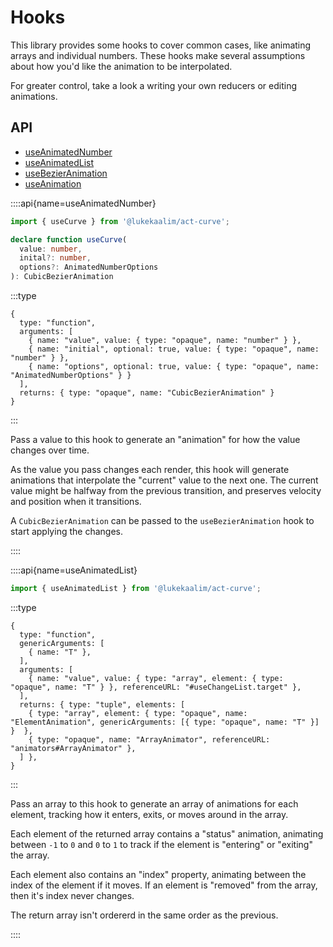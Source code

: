 # Hooks

This library provides some hooks to cover common cases, like animating arrays and
individual numbers. These hooks make several assumptions about how you'd like the animation
to be interpolated.

For greater control, take a look a writing your own reducers or editing animations.

## API
- [useAnimatedNumber](#useAnimatedNumber)
- [useAnimatedList](#useAnimatedList)
- [useBezierAnimation](#useBezierAnimation)
- [useAnimation](#useAnimation)

::::api{name=useAnimatedNumber}
```ts
import { useCurve } from '@lukekaalim/act-curve';

declare function useCurve(
  value: number,
  inital?: number,
  options?: AnimatedNumberOptions
): CubicBezierAnimation
```

:::type
```
{
  type: "function",
  arguments: [
    { name: "value", value: { type: "opaque", name: "number" } },
    { name: "initial", optional: true, value: { type: "opaque", name: "number" } },
    { name: "options", optional: true, value: { type: "opaque", name: "AnimatedNumberOptions" } }
  ],
  returns: { type: "opaque", name: "CubicBezierAnimation" }
}
```
:::

Pass a value to this hook to generate an "animation" for how the value changes over time.

As the value you pass changes each render, this hook will generate animations that interpolate the
"current" value to the next one. The current value might be halfway from the previous transition, and
preserves velocity and position when it transitions.

A `CubicBezierAnimation` can be passed to the `useBezierAnimation` hook to start applying the changes.

::::

::::api{name=useAnimatedList}

```js
import { useAnimatedList } from '@lukekaalim/act-curve';
```

:::type
```
{
  type: "function",
  genericArguments: [
    { name: "T" },
  ],
  arguments: [
    { name: "value", value: { type: "array", element: { type: "opaque", name: "T" } }, referenceURL: "#useChangeList.target" },
  ],
  returns: { type: "tuple", elements: [
    { type: "array", element: { type: "opaque", name: "ElementAnimation", genericArguments: [{ type: "opaque", name: "T" }] }  },
    { type: "opaque", name: "ArrayAnimator", referenceURL: "animators#ArrayAnimator" },
  ] },
}
```
:::

Pass an array to this hook to generate an array of animations for each element, tracking how it enters, exits, or moves around in the array.

Each element of the returned array contains a "status" animation, animating between `-1` to `0` and `0` to `1` to track if the element is "entering" or "exiting" the array.

Each element also contains an "index" property, animating between the index of the element if it moves. If an element is "removed" from the array, then it's
index never changes.

The return array isn't ordererd in the same order as the previous.

::::